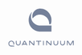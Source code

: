 # ![Quantinuum_logo](data:image/svg+xml,%3C%3Fxml%20version%3D%221.0%22%20encoding%3D%22UTF-8%22%20standalone%3D%22no%22%3F%3E%3Csvg%0A%20%20%20version%3D%221.1%22%0A%20%20%20id%3D%22svg9%22%0A%20%20%20width%3D%22130.09862%22%0A%20%20%20height%3D%2275.000069%22%0A%20%20%20viewBox%3D%220%200%20130.09861%2075.000074%22%0A%20%20%20sodipodi%3Adocname%3D%22Quantinuum%20Logos_primary_blue.svg%22%0A%20%20%20inkscape%3Aversion%3D%221.1.2%20%28b8e25be833%2C%202022-02-05%29%22%20xmlns%3Ainkscape%3D%22http%3A%2F%2Fwww.inkscape.org%2Fnamespaces%2Finkscape%22%20xmlns%3Asodipodi%3D%22http%3A%2F%2Fsodipodi.sourceforge.net%2FDTD%2Fsodipodi-0.dtd%22%20xmlns%3D%22http%3A%2F%2Fwww.w3.org%2F2000%2Fsvg%22%20xmlns%3Asvg%3D%22http%3A%2F%2Fwww.w3.org%2F2000%2Fsvg%22%3E%3Cdefs%0A%20%20%20%20%20id%3D%22defs13%22%20%2F%3E%3Csodipodi%3Anamedview%0A%20%20%20%20%20id%3D%22namedview11%22%0A%20%20%20%20%20pagecolor%3D%22%23ffffff%22%0A%20%20%20%20%20bordercolor%3D%22%23666666%22%0A%20%20%20%20%20borderopacity%3D%221.0%22%0A%20%20%20%20%20inkscape%3Apageshadow%3D%222%22%0A%20%20%20%20%20inkscape%3Apageopacity%3D%220.0%22%0A%20%20%20%20%20inkscape%3Apagecheckerboard%3D%220%22%0A%20%20%20%20%20showgrid%3D%22false%22%0A%20%20%20%20%20fit-margin-left%3D%220%22%0A%20%20%20%20%20fit-margin-bottom%3D%220%22%0A%20%20%20%20%20fit-margin-right%3D%220%22%0A%20%20%20%20%20fit-margin-top%3D%220%22%0A%20%20%20%20%20inkscape%3Azoom%3D%221.6465474%22%0A%20%20%20%20%20inkscape%3Acx%3D%22-29.455575%22%0A%20%20%20%20%20inkscape%3Acy%3D%22135.73858%22%0A%20%20%20%20%20inkscape%3Awindow-width%3D%221920%22%0A%20%20%20%20%20inkscape%3Awindow-height%3D%221201%22%0A%20%20%20%20%20inkscape%3Awindow-x%3D%22-9%22%0A%20%20%20%20%20inkscape%3Awindow-y%3D%22-9%22%0A%20%20%20%20%20inkscape%3Awindow-maximized%3D%221%22%0A%20%20%20%20%20inkscape%3Acurrent-layer%3D%22g15%22%0A%20%20%20%20%20width%3D%22345.61414px%22%0A%20%20%20%20%20units%3D%22mm%22%0A%20%20%20%20%20scale-x%3D%221%22%20%2F%3E%3Cg%0A%20%20%20%20%20inkscape%3Agroupmode%3D%22layer%22%0A%20%20%20%20%20inkscape%3Alabel%3D%22Image%22%0A%20%20%20%20%20id%3D%22g15%22%0A%20%20%20%20%20transform%3D%22translate%28-32.95072%2C-31.803182%29%22%3E%3Cpath%0A%20%20%20%20%20%20%20style%3D%22fill%3A%23748099%3Bfill-opacity%3A1%3Bstroke-width%3A0.124046%22%0A%20%20%20%20%20%20%20d%3D%22m%2037.550341%2C106.71215%20c%20-1.403588%2C-0.2783%20-3.114954%2C-1.48315%20-3.823159%2C-2.6916%20-1.067334%2C-1.82127%20-1.030334%2C-4.440779%200.08655%2C-6.126961%201.806846%2C-2.727836%205.410005%2C-3.452105%208.144424%2C-1.637095%201.229264%2C0.815934%202.096655%2C2.167601%202.408647%2C3.753416%200.157964%2C0.80293%200.100051%2C2.07105%20-0.121158%2C2.65287%20-0.121368%2C0.31922%20-0.171072%2C0.33709%20-0.937532%2C0.33709%20-0.445151%2C0%20-0.809369%2C-0.0314%20-0.809369%2C-0.0697%200%2C-0.0383%200.09092%2C-0.34771%200.202048%2C-0.68746%200.292248%2C-0.89349%200.185317%2C-2.20853%20-0.248938%2C-3.061469%20-0.442421%2C-0.868989%20-1.184902%2C-1.591577%20-2.043536%2C-1.988808%20-1.006017%2C-0.465413%20-2.397355%2C-0.467851%20-3.382481%2C-0.006%20-0.979397%2C0.459226%20-1.653188%2C1.115987%20-2.122074%2C2.068428%20-0.350922%2C0.712823%20-0.401545%2C0.938459%20-0.393598%2C1.754309%200.01709%2C1.75373%200.865779%2C3.11956%202.379178%2C3.82888%200.703135%2C0.32956%200.740601%2C0.33315%204.12085%2C0.3946%20l%203.411263%2C0.062%20v%200.74427%200.74428%20l%20-3.163171%2C0.0185%20c%20-1.739745%2C0.0101%20-3.408319%2C-0.0302%20-3.707939%2C-0.0896%20z%20m%2014.009374%2C-2.23519%20c%20-1.235451%2C-0.24217%20-2.518509%2C-1.16497%20-3.174829%2C-2.28339%20-0.540108%2C-0.92038%20-0.676217%2C-1.78434%20-0.676217%2C-4.292376%200%2C-2.554204%20-0.0281%2C-2.468126%200.806299%2C-2.468126%200.836802%2C0%200.806023%2C-0.09845%200.809024%2C2.587226%200.0031%2C2.714336%200.09615%2C3.123126%200.903628%2C3.967066%200.672003%2C0.70235%201.264187%2C0.94435%202.318841%2C0.94761%200.792984%2C0.002%201.01541%2C-0.0471%201.506489%2C-0.33581%200.316882%2C-0.18629%200.730041%2C-0.52121%200.918133%2C-0.74428%200.675504%2C-0.80112%200.733798%2C-1.07904%200.800573%2C-3.816848%20l%200.06203%2C-2.542946%200.598854%2C-0.03817%20c%200.944021%2C-0.06023%200.95172%2C-0.0414%200.95172%2C2.32546%200%2C1.138952%20-0.06068%2C2.402044%20-0.134831%2C2.806864%20-0.359051%2C1.96004%20-1.917037%2C3.53556%20-3.860755%2C3.90417%20-0.723727%2C0.13725%20-1.060477%2C0.13423%20-1.828953%2C-0.0164%20z%20m%2074.732065%2C-0.0365%20c%20-1.43138%2C-0.34809%20-2.64805%2C-1.33838%20-3.26731%2C-2.6594%20-0.32669%2C-0.69687%20-0.33002%2C-0.73214%20-0.33002%2C-3.495015%20v%20-2.791032%20h%200.68225%200.68226%20l%200.0653%2C2.542939%20c%200.063%2C2.457368%200.0764%2C2.564438%200.39888%2C3.181628%200.80602%2C1.54286%202.61303%2C2.19332%204.13034%2C1.48677%200.73744%2C-0.3434%201.61422%2C-1.28496%201.79177%2C-1.92417%200.0686%2C-0.24716%200.12514%2C-1.489177%200.12551%2C-2.760046%207.5e-4%2C-2.632811%20-0.001%2C-2.626181%200.95241%2C-2.565326%20l%200.59886%2C0.03818%20v%202.729014%202.729008%20l%20-0.39377%2C0.8312%20c%20-0.66332%2C1.40018%20-1.69248%2C2.24329%20-3.22584%2C2.64267%20-0.83458%2C0.21739%20-1.35914%2C0.22061%20-2.21055%2C0.0136%20z%20m%2013.39697%2C0%20c%20-1.43138%2C-0.34809%20-2.64806%2C-1.33838%20-3.26732%2C-2.6594%20-0.32669%2C-0.69687%20-0.33002%2C-0.73214%20-0.33002%2C-3.495015%20v%20-2.791032%20h%200.68225%200.68226%20l%200.0653%2C2.542939%20c%200.063%2C2.457368%200.0764%2C2.564438%200.39887%2C3.181628%201.05475%2C2.01898%203.61829%2C2.36848%205.20496%2C0.70964%200.77945%2C-0.81491%200.84336%2C-1.10365%200.84336%2C-3.810066%200%2C-2.740579%20-0.006%2C-2.723441%200.95172%2C-2.662346%20l%200.59885%2C0.03818%20v%202.729014%20c%200%2C2.724288%200%2C2.730288%20-0.34448%2C3.464618%20-0.67884%2C1.44953%20-1.73988%2C2.34219%20-3.2479%2C2.73243%20-0.86221%2C0.22311%20-1.38151%2C0.22761%20-2.23777%2C0.0194%20z%20m%20-80.071669%2C-0.24769%20c%200%2C-0.17931%204.127846%2C-8.316126%204.361839%2C-8.598074%200.145863%2C-0.175748%201.915525%2C-0.230288%202.166265%2C-0.06675%200.133385%2C0.08699%204.511986%2C8.581914%204.511986%2C8.753694%200%2C0.0455%20-0.365428%2C0.0827%20-0.812067%2C0.0827%20-0.77987%2C0%20-0.820444%2C-0.0152%20-1.023379%2C-0.38436%20-0.11622%2C-0.21139%20-0.313794%2C-0.51935%20-0.439053%2C-0.68435%20l%20-0.227741%2C-0.30001%20-3.1215%2C0.0331%20-3.1215%2C0.0331%20-0.349%2C0.65124%20-0.348999%2C0.65124%20h%20-0.798426%20c%20-0.596974%2C0%20-0.798425%2C-0.0433%20-0.798425%2C-0.17154%20z%20m%207.566803%2C-2.80417%20c%200.15598%2C-0.0996%200.01555%2C-0.4554%20-0.868321%2C-2.199922%20-0.579915%2C-1.144576%20-1.126752%2C-2.08105%20-1.215198%2C-2.08105%20-0.08844%2C0%20-0.646434%2C0.937164%20-1.239979%2C2.082588%20-0.900845%2C1.738464%20-1.048502%2C2.101984%20-0.89358%2C2.199914%200.243328%2C0.15383%203.976003%2C0.15246%204.217078%2C-0.002%20z%20m%206.976019%2C-1.458928%200.03257%2C-4.434644%200.838074%2C-0.03668%200.83807%2C-0.03668%203.500558%2C3.40694%20c%201.925305%2C1.873822%203.54376%2C3.380242%203.596573%2C3.347602%200.05281%2C-0.0326%200.09601%2C-1.50054%200.09601%2C-3.26202%200%2C-3.623952%20-0.02865%2C-3.519875%200.951715%2C-3.457332%20l%200.598853%2C0.03817%200.03262%2C4.434644%200.03255%2C4.434638%20-1.086969%2C0.002%20-1.08697%2C0.001%20-3.291753%2C-3.37387%20c%20-2.140792%2C-2.194282%20-3.344387%2C-3.341431%20-3.442275%2C-3.280936%20-0.111855%2C0.06915%20-0.150522%2C0.935559%20-0.150522%2C3.372926%20v%203.27989%20h%20-0.745842%20-0.745842%20z%20m%2018.142232%2C4.285818%20c%20-0.03308%2C-0.0887%20-0.07425%2C-1.72427%20-0.09154%2C-3.63458%20l%20-0.03143%2C-3.473282%20-2.083608%2C-0.03405%20-2.083607%2C-0.03405%200.0369%2C-0.772261%200.03683%2C-0.772269%20h%204.961842%204.961834%20l%200.0369%2C0.772269%200.03683%2C0.772261%20-2.083608%2C0.03405%20-2.083615%2C0.03405%20-0.06202%2C3.597332%20-0.06203%2C3.59733%20-0.714766%2C0.0373%20c%20-0.500919%2C0.0261%20-0.732744%2C-0.011%20-0.774849%2C-0.12405%20z%20m%209.644065%2C-4.285818%200.0326%2C-4.434644%20h%200.68225%200.68225%20l%200.0326%2C4.434644%200.0326%2C4.434648%20h%20-0.74741%20-0.74741%20z%20m%206.20229%2C0%200.0326%2C-4.434644%200.83953%2C-0.03675%200.83952%2C-0.03675%203.50209%2C3.404982%20c%201.92614%2C1.87275%203.54394%2C3.37918%203.59511%2C3.34764%200.0511%2C-0.0316%200.093%2C-1.49855%200.093%2C-3.260025%200%2C-3.62396%20-0.0286%2C-3.519875%200.95173%2C-3.457339%20l%200.59885%2C0.03818%200.0326%2C4.434643%200.0326%2C4.434641%20h%20-1.07655%20-1.07656%20l%20-3.30344%2C-3.37213%20c%20-2.12826%2C-2.172512%20-3.35654%2C-3.339326%20-3.4527%2C-3.279904%20-0.1102%2C0.0681%20-0.14924%2C0.950139%20-0.14924%2C3.372134%20v%203.2799%20h%20-0.74585%20-0.74584%20z%20m%2041.30731%2C0%200.0325%2C-4.434644%201.11641%2C-0.03158%20c%200.61403%2C-0.0174%201.18366%2C0.01223%201.26585%2C0.06585%200.0822%2C0.05355%201.06422%2C1.742418%202.1823%2C3.752953%201.11809%2C2.010519%202.10322%2C3.655509%202.18921%2C3.655509%200.086%2C0%201.04015%2C-1.60881%202.12039%2C-3.575109%201.08024%2C-1.966315%202.03028%2C-3.65489%202.1112%2C-3.75239%200.20376%2C-0.245521%202.25735%2C-0.251798%202.46008%2C-0.0075%200.10056%2C0.121162%200.13154%2C1.390382%200.10823%2C4.434639%20l%20-0.0327%2C4.2649%20-0.77529%2C0.037%20-0.77528%2C0.037%20v%20-3.34784%20c%200%2C-1.841312%20-0.0495%2C-3.378431%20-0.11%2C-3.415819%20-0.16185%2C-0.100035%20-0.21753%2C-0.0099%20-1.87269%2C3.030439%20-0.83569%2C1.53507%20-1.65329%2C3.00036%20-1.81689%2C3.25621%20l%20-0.29746%2C0.46516%20h%20-1.15337%20-1.15338%20l%20-1.89383%2C-3.41126%20c%20-1.04162%2C-1.876187%20-1.93926%2C-3.411259%20-1.99477%2C-3.411259%20-0.21646%2C0%20-0.25152%2C0.502801%20-0.25152%2C3.607479%20v%203.21504%20H%20150.169%20149.42315%20Z%20M%2094.033467%2C77.19488%20c%20-0.617528%2C-0.05101%20-1.752572%2C-0.213239%20-2.522328%2C-0.360508%20-5.792641%2C-1.10825%20-11.301371%2C-4.766028%20-14.597811%2C-9.692894%20-5.227282%2C-7.8127%20-4.797059%2C-19.20349%201.004617%2C-26.598749%200.725553%2C-0.924844%202.042672%2C-2.312769%202.042672%2C-2.152478%200%2C0.03906%20-0.216274%2C0.539352%20-0.480612%2C1.111751%20-0.624873%2C1.353115%20-1.186344%2C3.120519%20-1.456349%2C4.584294%20-0.28969%2C1.570517%20-0.295501%2C4.71839%20-0.01155%2C6.272895%201.350488%2C7.394028%206.927891%2C13.065731%2014.472774%2C14.717473%201.147532%2C0.25122%201.555982%2C0.260271%2013.68167%2C0.303129%20l%2012.49883%2C0.04417%20-0.0323%2C5.918183%20-0.0322%2C5.918182%20-11.72234%2C0.01364%20c%20-6.44729%2C0.0075%20-12.227592%2C-0.0281%20-12.84512%2C-0.0791%20z%20M%20114.14328%2C62.533834%20c%20-0.0271%2C-0.08746%20-0.0811%2C-0.884684%20-0.11996%2C-1.771613%20-0.17374%2C-3.962982%20-1.59836%2C-7.562999%20-4.19785%2C-10.607963%20-2.64064%2C-3.093152%20-6.59036%2C-5.323871%20-10.885818%2C-6.148073%20-1.752933%2C-0.336349%20-5.083867%2C-0.310888%20-6.78388%2C0.05185%20-4.028953%2C0.859688%20-7.535035%2C2.963171%20-10.064793%2C6.038398%20-0.523559%2C0.636448%20-0.99959%2C1.111015%20-1.057849%2C1.054595%20-0.400113%2C-0.387492%20-0.689486%2C-3.925497%20-0.461819%2C-5.646468%200.724444%2C-5.476272%203.795738%2C-9.805898%208.630732%2C-12.166798%203.393267%2C-1.656913%207.842746%2C-1.98983%2012.191827%2C-0.912211%208.49494%2C2.104883%2015.16122%2C9.147236%2016.92082%2C17.875397%200.24266%2C1.203699%200.28352%2C1.789501%200.28401%2C4.072898%203.7e-4%2C1.659771%20-0.0613%2C3.018346%20-0.16323%2C3.597335%20-0.23551%2C1.337611%20-0.85624%2C3.697524%20-1.10783%2C4.211756%20l%20-0.21526%2C0.439968%20-1.45991%2C0.03496%20c%20-1.10343%2C0.02644%20-1.47195%2C-0.0039%20-1.50919%2C-0.124046%20z%22%0A%20%20%20%20%20%20%20id%3D%22path483%22%20%2F%3E%3Cpath%0A%20%20%20%20%20%20%20style%3D%22fill%3A%23000000%3Bstroke-width%3A0.32%22%0A%20%20%20%20%20%20%20id%3D%22path345%22%0A%20%20%20%20%20%20%20d%3D%22%22%20%2F%3E%3Cpath%0A%20%20%20%20%20%20%20style%3D%22fill%3A%23000000%3Bstroke-width%3A0.32%22%0A%20%20%20%20%20%20%20id%3D%22path117%22%0A%20%20%20%20%20%20%20d%3D%22%22%20%2F%3E%3C%2Fg%3E%3C%2Fsvg%3E)

